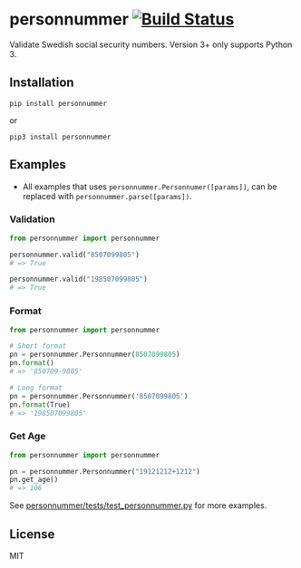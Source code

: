 # personnummer [![Build Status](https://secure.travis-ci.org/personnummer/python.png?branch=master)](http://travis-ci.org/personnummer/python)

Validate Swedish social security numbers. Version 3+ only supports Python 3.

## Installation

```
pip install personnummer
```

or

```
pip3 install personnummer
```

## Examples

- All examples that uses `personnummer.Personnumer([params])`, can be replaced with `personnummer.parse([params])`.

### Validation

```python
from personnummer import personnummer

personnummer.valid("8507099805")
# => True

personnummer.valid("198507099805")
# => True
```

### Format

```python
from personnummer import personnummer

# Short format
pn = personnummer.Personnummer(8507099805)
pn.format()
# => '850709-9805'

# Long format
pn = personnummer.Personnummer('8507099805')
pn.format(True)
# => '198507099805'
```

### Get Age

```python
from personnummer import personnummer

pn = personnummer.Personnummer("19121212+1212")
pn.get_age()
# => 106
```

See [personnummer/tests/test_personnummer.py](personnummer/tests/test_personnummer.py) for more examples.

## License

MIT
